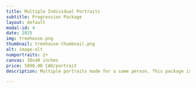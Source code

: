 ```yaml
---
title: Multiple Individual Portraits
subtitle: Progression Package
layout: default
modal-id: 4
date: 2025
img: treehouse.png
thumbnail: treehouse-thumbnail.png
alt: image-alt
numportraits: 2+
canvas: 30x40 inches
price: 5890.00 CAD/portrait
description: Multiple portraits made for a same person. This package is for people looking to capture changes, growth, or multiple versions of themselves or a person of their choice. We will work with you to time the snapshots accordingly, so please let us know if there are specific arrangements that need to be made. Some scenarios that are a perfect fit for this package include (1) capturing a child's growth every set number of months or years. (2) A before and after snapshot capture when there is a known upcoming transformative experience. (3) Neurodiverse snapshots for DID systems, flareups, BPD or various state of minds.

---
```

